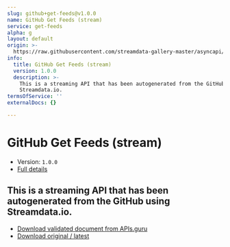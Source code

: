 ```yaml
---
slug: github+get-feeds@v1.0.0
name: GitHub Get Feeds (stream)
service: get-feeds
alpha: g
layout: default
origin: >-
  https://raw.githubusercontent.com/streamdata-gallery-master/asyncapi/master/_listings/github/github-get-feeds-stream-async.md
info:
  title: GitHub Get Feeds (stream)
  version: 1.0.0
  description: >-
    This is a streaming API that has been autogenerated from the GitHub using
    Streamdata.io.
termsOfService: ''
externalDocs: {}

---
```

# GitHub Get Feeds (stream)

* Version: `1.0.0`
* [Full details](../html/github+get-feeds@v1.0.0.html)



## This is a streaming API that has been autogenerated from the GitHub using Streamdata.io.



* [Download validated document from APIs.guru](https://raw.githubusercontent.com/APIs-guru/asyncapi-directory/master/docs/APIs/github%2Bget-feeds%40v1.0.0.yaml)
* [Download original / latest](https://raw.githubusercontent.com/streamdata-gallery-master/asyncapi/master/_listings/github/github-get-feeds-stream-async.md)

<script type="application/ld+json">
{
  "@context": "http://schema.org/",
  "@type": "WebAPI",
  "description": "This is a streaming API that has been autogenerated from the GitHub using Streamdata.io.",
  "documentation": "",

  "name": "GitHub Get Feeds (stream)"
}
</script>
